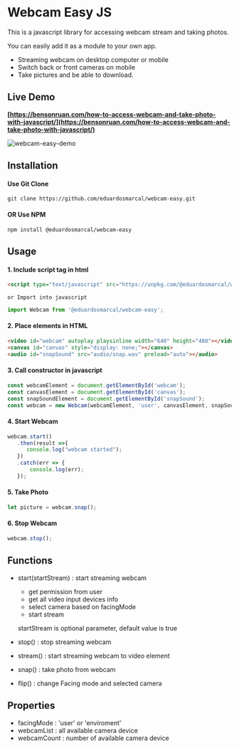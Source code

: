 # Webcam Easy JS
This is a javascript library for accessing webcam stream and taking photos.

You can easily add it as a module to your own app.

- Streaming webcam on desktop computer or mobile
- Switch back or front cameras on mobile
- Take pictures and be able to download.

## Live Demo
**[https://bensonruan.com/how-to-access-webcam-and-take-photo-with-javascript/](https://bensonruan.com/how-to-access-webcam-and-take-photo-with-javascript/)**

![webcam-easy-demo](https://bensonruan.com/wp-content/uploads/2020/04/webcam-easy-demo-ok.gif)

## Installation

#### Use Git Clone
``` shell
git clone https://github.com/eduardosmarcal/webcam-easy.git
```

#### OR Use NPM
``` shell
npm install @eduardosmarcal/webcam-easy
```

## Usage

#### 1. Include script tag in html <head>
```html
<script type="text/javascript" src="https://unpkg.com/@eduardosmarcal/webcam-easy/dist/webcam-easy.min.js"></script>
```
    or Import into javascript
``` js
import Webcam from '@eduardosmarcal/webcam-easy';
```


#### 2. Place elements in HTML
```html
<video id="webcam" autoplay playsinline width="640" height="480"></video>
<canvas id="canvas" style="display: none;"></canvas>
<audio id="snapSound" src="audio/snap.wav" preload="auto"></audio>
```

#### 3. Call constructor in javascript
``` js
const webcamElement = document.getElementById('webcam');
const canvasElement = document.getElementById('canvas');
const snapSoundElement = document.getElementById('snapSound');
const webcam = new Webcam(webcamElement, 'user', canvasElement, snapSoundElement);
```

#### 4. Start Webcam 
``` js
webcam.start()
   .then(result =>{
      console.log("webcam started");
   })
   .catch(err => {
       console.log(err);
   });
```

#### 5. Take Photo
``` js
let picture = webcam.snap();
``` 

#### 6. Stop Webcam 
``` js
webcam.stop();
```

## Functions
- start(startStream) : start streaming webcam 
  - get permission from user
  - get all video input devices info
  - select camera based on facingMode 
  - start stream
  
  startStream is optional parameter, default value is true
      
- stop() : stop streaming webcam
  
- stream() : start streaming webcam to video element
  
- snap() : take photo from webcam
  
- flip() : change Facing mode and selected camera

## Properties

- facingMode : 'user' or 'enviroment'
- webcamList : all available camera device
- webcamCount : number of available camera device
